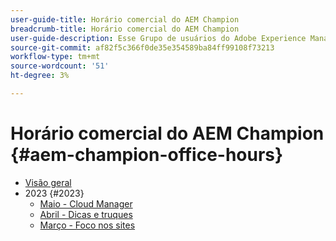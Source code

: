 ```yaml
---
user-guide-title: Horário comercial do AEM Champion
breadcrumb-title: Horário comercial do AEM Champion
user-guide-description: Esse Grupo de usuários do Adobe Experience Manager (AEMUG) é facilitado pela Classe de campeão de AEM 2022-2023. Os especialistas usarão esse AEMUG como plataforma para o horário comercial mensal
source-git-commit: af82f5c366f0de35e354589ba84ff99108f73213
workflow-type: tm+mt
source-wordcount: '51'
ht-degree: 3%

---
```



# Horário comercial do AEM Champion {#aem-champion-office-hours}

+ [Visão geral](overview.md)
+ 2023 {#2023}
   + [Maio - Cloud Manager](2023/may.md)
   + [Abril - Dicas e truques](2023/april.md)
   + [Março - Foco nos sites](2023/march.md)

